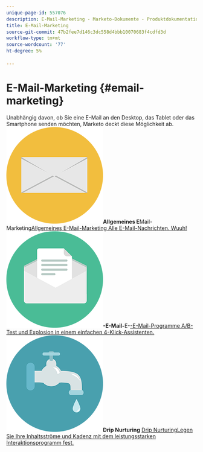 ```yaml
---
unique-page-id: 557076
description: E-Mail-Marketing - Marketo-Dokumente - Produktdokumentation
title: E-Mail-Marketing
source-git-commit: 47b2fee7d146c3dc558d4bbb10070683f4cdfd3d
workflow-type: tm+mt
source-wordcount: '77'
ht-degree: 5%

---
```



# E-Mail-Marketing {#email-marketing}

Unabhängig davon, ob Sie eine E-Mail an den Desktop, das Tablet oder das Smartphone senden möchten, Marketo deckt diese Möglichkeit ab.
**&#x200B; ![Allgemeines E-Mail-Marketing](assets/office-27.png)Allgemeines E**&#x200B;Mail-Marketing[Allgemeines E-Mail-Marketing Alle E-Mail-Nachrichten. Wuuh!](https://docs.marketo.com/display/DOCS/General)     **&#x200B; ![E-](assets/chat-messages-10.png)-E-Mail-**&#x200B;E-[-E-Mail-Programme A/B-Test und Explosion in einem einfachen 4-Klick-Assistenten.](https://docs.marketo.com/display/DOCS/Email+Programs)     **&#x200B; ![Drip Nurturing](assets/ecology-14.png)Drip Nurturing** [Drip NurturingLegen Sie Ihre Inhaltsströme und Kadenz mit dem leistungsstarken Interaktionsprogramm fest.](https://docs.marketo.com/display/DOCS/Drip+Nurturing)
